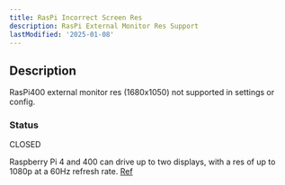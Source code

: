 ```yaml
---
title: RasPi Incorrect Screen Res
description: RasPi External Monitor Res Support
lastModified: '2025-01-08'
---
```


## Description

RasPi400 external monitor res (1680x1050) not supported in settings or config.

### Status

CLOSED

Raspberry Pi 4 and 400 can drive up to two displays, with a res of up to 1080p at a 60Hz refresh rate. [Ref](https://raspberrypi.com/documentation/computers/configuration.html#advanced-options41)
